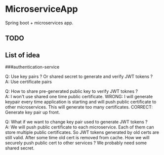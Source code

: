 # MicroserviceApp
Spring boot + microservices app.

## TODO

## List of idea
###authentication-service

Q: Use key pairs ? Or shared secret to generate and verify JWT tokens ? \
A: Use certificate pairs

Q: How to share pre-generated public key to verify JWT toknes ? \
A: I won't use shared one time public certificate.
    WRONG: I will generate keypair every time application is starting and will push public certificate to other microservices.
          This will generate too many certificates.
    CORRECT: Generate key pair up front.  
   
Q: What if we want to change key pair used to generate JWT tokens ? \
A: We will push public certificate to each microservice. Each of them can store multiple public certificates. So JWT tokens generated by old certs are still valid. After some time old cert is removed from cache.
   How we will securely push public cert to other services ? We probably need some shared secret.   